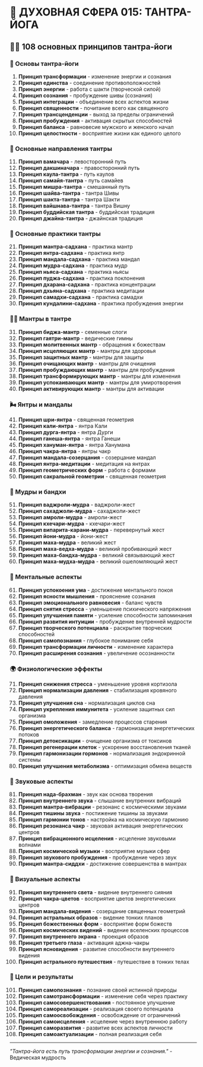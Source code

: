 # 🌟 ДУХОВНАЯ СФЕРА 015: ТАНТРА-ЙОГА

## 🧘‍♀️ 108 основных принципов тантра-йоги

### 🌌 Основы тантра-йоги

1. **Принцип трансформации** - изменение энергии и сознания
2. **Принцип единства** - соединение противоположностей
3. **Принцип энергии** - работа с шакти (творческой силой)
4. **Принцип сознания** - пробуждение шивы (сознания)
5. **Принцип интеграции** - объединение всех аспектов жизни
6. **Принцип священности** - почитание всего как священного
7. **Принцип трансценденции** - выход за пределы ограничений
8. **Принцип пробуждения** - активация скрытых способностей
9. **Принцип баланса** - равновесие мужского и женского начал
10. **Принцип целостности** - восприятие жизни как единого целого

### 🎯 Основные направления тантры

11. **Принцип вамачара** - левосторонний путь
12. **Принцип дакшиначара** - правосторонний путь
13. **Принцип каула-тантра** - путь каулов
14. **Принцип самайя-тантра** - путь самайев
15. **Принцип мишра-тантра** - смешанный путь
16. **Принцип шайва-тантра** - тантра Шивы
17. **Принцип шакта-тантра** - тантра Шакти
18. **Принцип вайшнава-тантра** - тантра Вишну
19. **Принцип буддийская тантра** - буддийская традиция
20. **Принцип джайна-тантра** - джайнская традиция

### 🌟 Основные практики тантры

21. **Принцип мантра-садхана** - практика мантр
22. **Принцип янтра-садхана** - практика янтр
23. **Принцип мандала-садхана** - практика мандал
24. **Принцип мудра-садхана** - практика мудр
25. **Принцип ньяса-садхана** - практика ньясы
26. **Принцип пуджа-садхана** - практика поклонения
27. **Принцип дхарана-садхана** - практика концентрации
28. **Принцип дхьяна-садхана** - практика медитации
29. **Принцип самадхи-садхана** - практика самадхи
30. **Принцип кундалини-садхана** - практика пробуждения энергии

### 🧘‍♀️ Мантры в тантре

31. **Принцип биджа-мантр** - семенные слоги
32. **Принцип гаятри-мантр** - ведические гимны
33. **Принцип молитвенных мантр** - обращения к божествам
34. **Принцип исцеляющих мантр** - мантры для здоровья
35. **Принцип защитных мантр** - мантры для защиты
36. **Принцип очищающих мантр** - мантры для очищения
37. **Принцип пробуждающих мантр** - мантры для пробуждения
38. **Принцип трансформирующих мантр** - мантры для изменения
39. **Принцип успокаивающих мантр** - мантры для умиротворения
40. **Принцип активирующих мантр** - мантры для активации

### 🌬️ Янтры и мандалы

41. **Принцип шри-янтра** - священная геометрия
42. **Принцип кали-янтра** - янтра Кали
43. **Принцип дурга-янтра** - янтра Дурги
44. **Принцип ганеша-янтра** - янтра Ганеши
45. **Принцип хануман-янтра** - янтра Ханумана
46. **Принцип чакра-янтра** - янтры чакр
47. **Принцип мандала-созерцания** - созерцание мандал
48. **Принцип янтра-медитации** - медитация на янтрах
49. **Принцип геометрических форм** - работа с формами
50. **Принцип сакральной геометрии** - священная геометрия

### 🌟 Мудры и бандхи

51. **Принцип ваджроли-мудра** - ваджроли-жест
52. **Принцип сахаджоли-мудра** - сахаджоли-жест
53. **Принцип амроли-мудра** - амроли-жест
54. **Принцип кхечари-мудра** - кхечари-жест
55. **Принцип випарита-карани-мудра** - перевернутый жест
56. **Принцип йони-мудра** - йони-жест
57. **Принцип маха-мудра** - великий жест
58. **Принцип маха-ведха-мудра** - великий пробивающий жест
59. **Принцип маха-бандха-мудра** - великий связывающий жест
60. **Принцип маха-мудха-мудра** - великий ошеломляющий жест

### 🧠 Ментальные аспекты

61. **Принцип успокоения ума** - достижение ментального покоя
62. **Принцип ясности мышления** - прояснение сознания
63. **Принцип эмоционального равновесия** - баланс чувств
64. **Принцип снятия стресса** - уменьшение психического напряжения
65. **Принцип улучшения памяти** - усиление способности запоминания
66. **Принцип развития интуиции** - пробуждение внутренней мудрости
67. **Принцип творческого потенциала** - раскрытие творческих способностей
68. **Принцип самопознания** - глубокое понимание себя
69. **Принцип трансформации личности** - изменение характера
70. **Принцип расширения сознания** - увеличение осознанности

### 🌍 Физиологические эффекты

71. **Принцип снижения стресса** - уменьшение уровня кортизола
72. **Принцип нормализации давления** - стабилизация кровяного давления
73. **Принцип улучшения сна** - нормализация циклов сна
74. **Принцип укрепления иммунитета** - усиление защитных сил организма
75. **Принцип омоложения** - замедление процессов старения
76. **Принцип энергетического баланса** - гармонизация энергетических потоков
77. **Принцип детоксикации** - очищение организма от токсинов
78. **Принцип регенерации клеток** - ускорение восстановления тканей
79. **Принцип гармонизации гормонов** - нормализация эндокринной системы
80. **Принцип улучшения метаболизма** - оптимизация обмена веществ

### 🎵 Звуковые аспекты

81. **Принцип нада-брахман** - звук как основа творения
82. **Принцип внутреннего звука** - слышание внутренних вибраций
83. **Принцип мантра-вибрации** - резонанс с космическими звуками
84. **Принцип тишины звука** - постижение тишины за звуками
85. **Принцип гармонии тонов** - настройка на космическую гармонию
86. **Принцип резонанса чакр** - звуковая активация энергетических центров
87. **Принцип вибрационного исцеления** - исцеление звуковыми волнами
88. **Принцип космической музыки** - восприятие музыки сфер
89. **Принцип звукового пробуждения** - пробуждение через звук
90. **Принцип мантра-сиддхи** - достижение совершенства в мантрах

### 🌈 Визуальные аспекты

91. **Принцип внутреннего света** - видение внутреннего сияния
92. **Принцип чакра-цветов** - восприятие цветов энергетических центров
93. **Принцип мандала-видения** - созерцание священных геометрий
94. **Принцип астральных образов** - видение тонких планов
95. **Принцип божественных форм** - восприятие форм божеств
96. **Принцип космических видений** - видение вселенских процессов
97. **Принцип внутреннего экрана** - проекция образов
98. **Принцип третьего глаза** - активация аджна-чакры
99. **Принцип ясновидения** - развитие способности внутреннего видения
100. **Принцип астрального путешествия** - путешествие в тонких телах

### 🚀 Цели и результаты

101. **Принцип самопознания** - познание своей истинной природы
102. **Принцип самотрансформации** - изменение себя через практику
103. **Принцип самосовершенствования** - постоянное улучшение
104. **Принцип самореализации** - реализация своего потенциала
105. **Принцип самоосвобождения** - освобождение от ограничений
106. **Принцип самоисцеления** - исцеление через внутреннюю работу
107. **Принцип саморазвития** - развитие всех аспектов личности
108. **Принцип самоактуализации** - полная реализация себя

---

*"Тантра-йога есть путь трансформации энергии и сознания."* - Ведическая мудрость

